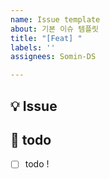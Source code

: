 ```yaml
---
name: Issue template
about: 기본 이슈 템플릿
title: "[Feat] "
labels: ''
assignees: Somin-DS

---
```


## 💡 Issue
<!-- 이슈에 대한 내용을 설명해주세요. -->

## 📝  todo
- [ ] todo !
<!-- 해야 할 일들을 적어주세요. -->

<!-- <img src="" width="30%" height="30%"> -->
